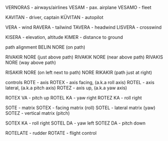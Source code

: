 VERNORAS - airways/airlines
VESAM - pax. airplane
VESAMO - fleet

KAVITAN - driver, captain
KÜVITAN - autopilot

VERA - wind
RAVERA - tailwind
TAVERA - headwind
LISVERA - crosswind

KISERA - elevation, altitude
KIMER - distance to ground

path alignment
BELIN NORE (on path)

RIVAKIR NORE (just above path)
RIVAKIK NORE (near above path)
RIVAKIS NORE (way above path)

RISAKIR NORE (on left next to path)
NORE RIKAKIR (path just at right)

controls
ROTE - axis
ROTEX - axis facing, (a.k.a roll axis)
ROTEL - axis lateral, (a.k.a pitch axis)
ROTEZ - axis up, (a.k.a yaw axis)

ROTEX VA - pitch up
ROTEL KA - yaw right
ROTEZ KA - roll right


SOTE - matrix
SOTEX - facing matrix (roll)
SOTEL - lateral matrix (yaw)
SOTEZ - vertical matrix (pitch)

SOTEX KA - roll right
SOTEL DA - yaw left
SOTEZ DA - pitch down

ROTELATE - rudder
ROTATE - flight control

